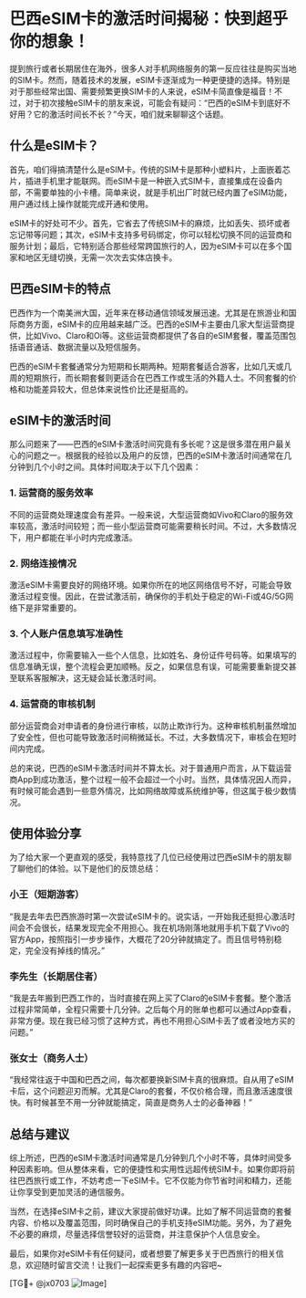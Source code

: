 # 巴西eSIM卡的激活时间揭秘：快到超乎你的想象！

提到旅行或者长期居住在海外，很多人对手机网络服务的第一反应往往是购买当地的SIM卡。然而，随着技术的发展，eSIM卡逐渐成为一种更便捷的选择。特别是对于那些经常出国、需要频繁更换SIM卡的人来说，eSIM卡简直像是福音！不过，对于初次接触eSIM卡的朋友来说，可能会有疑问：“巴西的eSIM卡到底好不好用？它的激活时间长不长？”今天，咱们就来聊聊这个话题。

## 什么是eSIM卡？

首先，咱们得搞清楚什么是eSIM卡。传统的SIM卡是那种小塑料片，上面嵌着芯片，插进手机里才能联网。而eSIM卡是一种嵌入式SIM卡，直接集成在设备内部，不需要单独的小卡槽。简单来说，就是手机出厂时就已经内置了eSIM功能，用户通过线上操作就能完成开通和使用。

eSIM卡的好处可不少。首先，它省去了传统SIM卡的麻烦，比如丢失、损坏或者忘记带等问题；其次，eSIM卡支持多号码绑定，你可以轻松切换不同的运营商和服务计划；最后，它特别适合那些经常跨国旅行的人，因为eSIM卡可以在多个国家和地区无缝切换，无需一次次去实体店换卡。

## 巴西eSIM卡的特点

巴西作为一个南美洲大国，近年来在移动通信领域发展迅速。尤其是在旅游业和国际商务方面，eSIM卡的应用越来越广泛。巴西的eSIM卡主要由几家大型运营商提供，比如Vivo、Claro和Oi等。这些运营商都提供了各自的eSIM套餐，覆盖范围包括语音通话、数据流量以及短信服务。

巴西的eSIM卡套餐通常分为短期和长期两种。短期套餐适合游客，比如几天或几周的短期旅行，而长期套餐则更适合在巴西工作或生活的外籍人士。不同套餐的价格和功能差异较大，但总体来说性价比还是挺高的。

## eSIM卡的激活时间

那么问题来了——巴西的eSIM卡激活时间究竟有多长呢？这是很多潜在用户最关心的问题之一。根据我的经验以及用户的反馈，巴西的eSIM卡激活时间通常在几分钟到几个小时之间。具体时间取决于以下几个因素：

### 1. **运营商的服务效率**
不同的运营商处理速度会有差异。一般来说，大型运营商如Vivo和Claro的服务效率较高，激活时间较短；而一些小型运营商可能需要稍长时间。不过，大多数情况下，用户都能在半小时内完成激活。

### 2. **网络连接情况**
激活eSIM卡需要良好的网络环境。如果你所在的地区网络信号不好，可能会导致激活过程变慢。因此，在尝试激活前，确保你的手机处于稳定的Wi-Fi或4G/5G网络下是非常重要的。

### 3. **个人账户信息填写准确性**
激活过程中，你需要输入一些个人信息，比如姓名、身份证件号码等。如果填写的信息准确无误，整个流程会更加顺畅。反之，如果信息有误，可能需要重新提交甚至联系客服解决，这无疑会延长激活时间。

### 4. **运营商的审核机制**
部分运营商会对申请者的身份进行审核，以防止欺诈行为。这种审核机制虽然增加了安全性，但也可能导致激活时间稍微延长。不过，大多数情况下，审核会在短时间内完成。

总的来说，巴西的eSIM卡激活时间并不算太长。对于普通用户而言，从下载运营商App到成功激活，整个过程一般不会超过一个小时。当然，具体情况因人而异，有时候可能会遇到一些意外情况，比如网络故障或系统维护等，但这属于极少数情况。

## 使用体验分享

为了给大家一个更直观的感受，我特意找了几位已经使用过巴西eSIM卡的朋友聊了聊他们的体验。以下是他们的反馈总结：

### 小王（短期游客）
“我是去年去巴西旅游时第一次尝试eSIM卡的。说实话，一开始我还挺担心激活时间会不会很长，结果发现完全不用担心。我在机场刚落地就用手机下载了Vivo的官方App，按照指引一步步操作，大概花了20分钟就搞定了。而且信号特别稳定，完全没有掉线的情况。”

### 李先生（长期居住者）
“我是去年搬到巴西工作的，当时直接在网上买了Claro的eSIM卡套餐。整个激活过程非常简单，全程只需要十几分钟。之后每个月的账单也都可以通过App查看，非常方便。现在我已经习惯了这种方式，再也不用担心SIM卡丢了或者没地方买的问题。”

### 张女士（商务人士）
“我经常往返于中国和巴西之间，每次都要换新SIM卡真的很麻烦。自从用了eSIM卡后，这个问题迎刃而解。尤其是Claro的套餐，不仅价格合理，而且激活速度很快。有时候甚至不用一分钟就能搞定，简直是商务人士的必备神器！”

## 总结与建议

综上所述，巴西的eSIM卡激活时间通常是几分钟到几个小时不等，具体时间受多种因素影响。但从整体来看，它的便捷性和实用性远超传统SIM卡。如果你即将前往巴西旅行或工作，不妨考虑一下eSIM卡。它不仅能为你节省时间和精力，还能让你享受到更加灵活的通信服务。

当然，在选择eSIM卡之前，建议大家提前做好功课。比如了解不同运营商的套餐内容、价格以及覆盖范围，同时确保自己的手机支持eSIM功能。另外，为了避免不必要的麻烦，尽量选择信誉较好的运营商，并注意保护个人信息安全。

最后，如果你对eSIM卡有任何疑问，或者想要了解更多关于巴西旅行的相关信息，欢迎随时留言交流！让我们一起探索更多有趣的内容吧~

[TG💪+ @jx0703 ![Image](https://github.com/user-attachments/assets/dbca1d08-cadb-493c-b0ec-ad6f7a83f270)]
